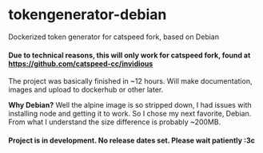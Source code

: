 # tokengenerator-debian

Dockerized token generator for catspeed fork, based on Debian

#### Due to technical reasons, this will only work for catspeed fork, found at https://github.com/catspeed-cc/invidious

The project was basically finished in ~12 hours. Will make documentation, images and upload to dockerhub or other later.

**Why Debian?** Well the alpine image is so stripped down, I had issues with installing node and getting it to work. So I chose my next favorite, Debian. From what I understand the size difference is probably ~200MB.

#### Project is in development. No release dates set. Please wait patiently :3c
